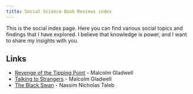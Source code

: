 ```yaml
---
title: Social Science Book Reviews index
---
```



This is the social index page. Here you can find various social topics and findings that I have explored. I believe that knowledge is power, and I want to share my insights with you.

## Links

- [Revenge of the Tipping Point](./Revenge_of_the_Tipping_Point-Malcom_Gladwell) - Malcolm Gladwell
- [Talking to Strangers](./Talking_to_Strangers-Malcom_Gladwell) - Malcolm Gladwell
- [The Black Swan](./The_Black_Swan-Nassim_Taleb) - Nassim Nicholas Taleb
